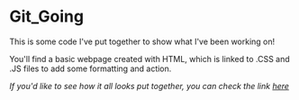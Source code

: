 Git_Going
=========

This is some code I've put together to show what I've been working on!

You'll find a basic webpage created with HTML, which is linked to .CSS and .JS files to add some formatting and action.

*If you'd like to see how it all looks put together, you can check the link [here](https://rawgithub.com/jwinskill/Git_Going/master/firstProj.html)*
